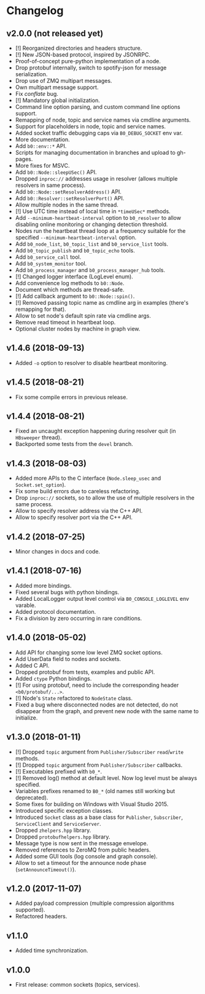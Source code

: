# Changelog

## v2.0.0 (not released yet)

 - [!] Reorganized directories and headers structure.
 - [!] New JSON-based protocol, inspired by JSONRPC.
 - Proof-of-concept pure-python implementation of a node.
 - Drop protobuf internally, switch to spotify-json for message serialization.
 - Drop use of ZMQ multipart messages.
 - Own multipart message support.
 - Fix *conflate* bug.
 - [!] Mandatory global initialization.
 - Command line option parsing, and custom command line options support.
 - Remapping of node, topic and service names via cmdline arguments.
 - Support for placeholders in node, topic and service names.
 - Added socket traffic debugging caps via `B0_DEBUG_SOCKET` env var.
 - More documentation.
 - Add `b0::env::*` API.
 - Scripts for managing documentation in branches and upload to gh-pages.
 - More fixes for MSVC.
 - Add `b0::Node::sleepUSec()` API.
 - Dropped `inproc://` addresses usage in resolver (allows multiple resolvers in same process).
 - Add `b0::Node::setResolverAddress()` API.
 - Add `b0::Resolver::setResolverPort()` API.
 - Allow multiple nodes in the same thread.
 - [!] Use UTC time instead of local time in `*timeUSec*` methods.
 - Add `--minimum-heartbeat-interval` option to `b0_resolver` to allow disabling online monitoring or changing detection threshold.
 - Nodes run the heartbeat thread loop at a frequency suitable for the specified `--minimum-heartbeat-interval` option.
 - Add `b0_node_list`, `b0_topic_list` and `b0_service_list` tools.
 - Add `b0_topic_publish` and `b0_topic_echo` tools.
 - Add `b0_service_call` tool.
 - Add `b0_system_monitor` tool.
 - Add `b0_process_manager` and `b0_process_manager_hub` tools.
 - [!] Changed logger interface (LogLevel enum).
 - Add convenience log methods to `b0::Node`.
 - Document which methods are thread-safe.
 - [!] Add callback argument to `b0::Node::spin()`.
 - [!] Removed passing topic name as cmdline arg in examples (there's remapping for that).
 - Allow to set node's default spin rate via cmdline args.
 - Remove read timeout in heartbeat loop.
 - Optional cluster nodes by machine in graph view.

## v1.4.6 (2018-09-13)

 - Added `-o` option to resolver to disable heartbeat monitoring.

## v1.4.5 (2018-08-21)

 - Fix some compile errors in previous release.

## v1.4.4 (2018-08-21)

 - Fixed an uncaught exception happening during resolver quit (in `HBsweeper` thread).
 - Backported some tests from the `devel` branch.

## v1.4.3 (2018-08-03)

 - Added more APIs to the C interface (`Node.sleep_usec` and `Socket.set_option`).
 - Fix some build errors due to careless refactoring.
 - Drop `inproc://` sockets, so to allow the use of multiple resolvers in the same process.
 - Allow to specify resolver address via the C++ API.
 - Allow to specify resolver port via the C++ API.

## v1.4.2 (2018-07-25)

 - Minor changes in docs and code.

## v1.4.1 (2018-07-16)

 - Added more bindings.
 - Fixed several bugs with python bindings.
 - Added LocalLogger output level control via `B0_CONSOLE_LOGLEVEL` env varable.
 - Added protocol documentation.
 - Fix a division by zero occurring in rare conditions.

## v1.4.0 (2018-05-02)

 - Add API for changing some low level ZMQ socket options.
 - Add UserData field to nodes and sockets.
 - Added C API.
 - Dropped protobuf from tests, examples and public API.
 - Added `ctype` Python bindings.
 - [!] For using protobuf, need to include the corresponding header `<b0/protobuf/...>`.
 - [!] Node's `State` refactored to `NodeState` class.
 - Fixed a bug where disconnected nodes are not detected, do not disappear from the graph, and prevent new node with the same name to initialize.

## v1.3.0 (2018-01-11)

 - [!] Dropped `topic` argument from `Publisher/Subscriber` `read`/`write` methods.
 - [!] Dropped `topic` argument from `Publisher/Subscriber` callbacks.
 - [!] Executables prefixed with `b0_*`.
 - [!] Removed log() method at default level. Now log level must be always specified.
 - Variables prefixes renamed to `B0_*` (old names still working but deprecated).
 - Some fixes for building on Windows with Visual Studio 2015.
 - Introduced specific exception classes.
 - Introduced `Socket` class as a base class for `Publisher`, `Subscriber`, `ServiceClient` and `ServiceServer`.
 - Dropped `zhelpers.hpp` library.
 - Dropped `protobufhelpers.hpp` library.
 - Message type is now sent in the message envelope.
 - Removed references to ZeroMQ from public headers.
 - Added some GUI tools (log console and graph console).
 - Allow to set a timeout for the announce node phase (`setAnnounceTimeout()`).

## v1.2.0 (2017-11-07)

 - Added payload compression (multiple compression algorithms supported).
 - Refactored headers.

## v1.1.0

 - Added time synchronization.

## v1.0.0

 - First release: common sockets (topics, services).
